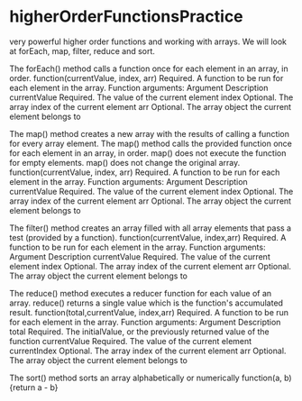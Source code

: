 # higherOrderFunctionsPractice
very powerful higher order functions and working with arrays. We will look at forEach, map, filter, reduce and sort.

The forEach() method calls a function once for each element in an array, in order.
function(currentValue, index, arr)	Required. A function to be run for each element in the array.
Function arguments:
Argument	Description
currentValue	Required. The value of the current element
index	Optional. The array index of the current element
arr	Optional. The array object the current element belongs to

The map() method creates a new array with the results of calling a function for every array element.
The map() method calls the provided function once for each element in an array, in order.
map() does not execute the function for empty elements.
map() does not change the original array.
function(currentValue, index, arr)	Required. A function to be run for each element in the array.
Function arguments:
Argument	Description
currentValue	Required. The value of the current element
index	Optional. The array index of the current element
arr	Optional. The array object the current element belongs to

The filter() method creates an array filled with all array elements that pass a test (provided by a function).
function(currentValue, index,arr)	Required. A function to be run for each element in the array.
Function arguments:
Argument	Description
currentValue	Required. The value of the current element
index	Optional. The array index of the current element
arr	Optional. The array object the current element belongs to

The reduce() method executes a reducer function for each value of an array.
reduce() returns a single value which is the function's accumulated result.
function(total,currentValue, index,arr)	Required. A function to be run for each element in the array.
Function arguments:
Argument	Description
total	Required. The initialValue, or the previously returned value of the function
currentValue	Required. The value of the current element
currentIndex	Optional. The array index of the current element
arr	Optional. The array object the current element belongs to

The sort() method sorts an array alphabetically or numerically
function(a, b){return a - b}
